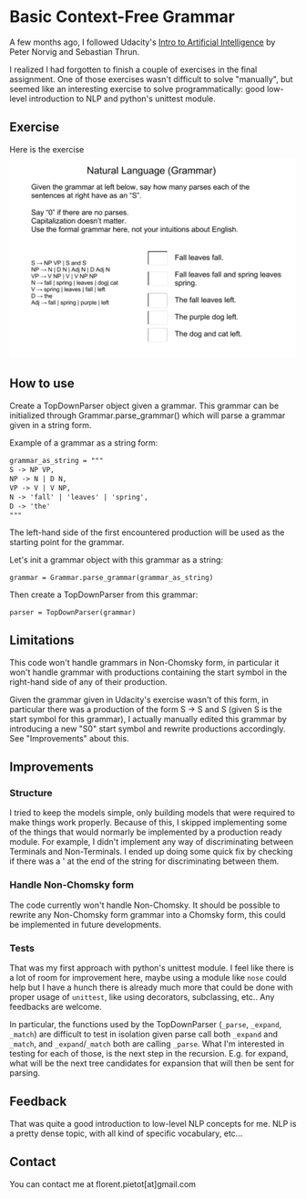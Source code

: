 # Basic Context-Free Grammar

A few months ago, I followed Udacity's [Intro to Artificial Intelligence](https://www.udacity.com/course/intro-to-artificial-intelligence--cs271) by Peter Norvig and Sebastian Thrun.

I realized I had forgotten to finish a couple of exercises in the final assignment. One of those exercises wasn't difficult to solve "manually", but seemed like an interesting exercise to solve programmatically: good low-level introduction to NLP and python's unittest module.

## Exercise
Here is the exercise
![Grammar exercice from Udacity's intro to Artificial Intelligence](/screenshots/grammar-exercice.png?raw=true "Grammar exercice from Udacity's intro to artificial intelligence")

## How to use
Create a TopDownParser object given a grammar. This grammar can be initialized
through Grammar.parse_grammar() which will parse a grammar given in a string
form.

Example of a grammar as a string form:
    
    grammar_as_string = """
    S -> NP VP,
    NP -> N | D N,
    VP -> V | V NP,
    N -> 'fall' | 'leaves' | 'spring',
    D -> 'the'
    """

The left-hand side of the first encountered production will be used 
as the starting point for the grammar.

Let's init a grammar object with this grammar as a string:
    
    grammar = Grammar.parse_grammar(grammar_as_string)

Then create a TopDownParser from this grammar:
    
    parser = TopDownParser(grammar)

## Limitations
This code won't handle grammars in Non-Chomsky form, in particular it won't
handle grammar with productions containing the start symbol in the right-hand
side of any of their production.

Given the grammar given in Udacity's exercise wasn't of this form, in
particular there was a production of the form S -> S and S (given S is the
start symbol for this grammar), I actually manually edited this grammar by
introducing a new "S0" start symbol and rewrite productions accordingly.
See "Improvements" about this.

## Improvements
### Structure
I tried to keep the models simple, only building models that were required to
make things work properly. Because of this, I skipped implementing some of the
things that would normarly be implemented by a production ready module. For
example, I didn't implement any way of discriminating between Terminals and
Non-Terminals. I ended up doing some quick fix by checking if there was a ' at
the end of the string for discriminating between them.

### Handle Non-Chomsky form
The code currently won't handle Non-Chomsky. It should be possible to rewrite
any Non-Chomsky form grammar into a Chomsky form, this could be implemented in
future developments.

### Tests
That was my first approach with python's unittest module. I feel like there is
a lot of room for improvement here, maybe using a module like ``nose`` could help but I have a hunch there is already much more that could be done with proper usage of ``unittest``, like using decorators, subclassing, etc.. Any feedbacks are welcome.

In particular, the functions used by the TopDownParser (``_parse``, ``_expand``, ``_match``)
are difficult to test in isolation given parse call both ``_expand`` and ``_match``, and
``_expand``/``_match`` both are calling ``_parse``.
What I'm interested in testing for each of those, is the next step in the
recursion. E.g. for expand, what will be the next tree candidates for expansion
that will then be sent for parsing.

## Feedback
That was quite a good introduction to low-level NLP concepts for me. NLP is a
pretty dense topic, with all kind of specific vocabulary, etc...

## Contact
You can contact me at florent.pietot[at]gmail.com
